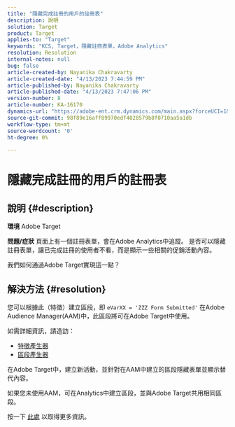```yaml
---
title: "隱藏完成註冊的用戶的註冊表"
description: 說明
solution: Target
product: Target
applies-to: "Target"
keywords: "KCS, Target，隱藏註冊表單，Adobe Analytics"
resolution: Resolution
internal-notes: null
bug: false
article-created-by: Nayanika Chakravarty
article-created-date: "4/13/2023 7:44:59 PM"
article-published-by: Nayanika Chakravarty
article-published-date: "4/13/2023 7:47:06 PM"
version-number: 8
article-number: KA-16170
dynamics-url: "https://adobe-ent.crm.dynamics.com/main.aspx?forceUCI=1&pagetype=entityrecord&etn=knowledgearticle&id=40db9ca7-33da-ed11-a7c7-6045bd0067ea"
source-git-commit: 98f89e16aff89970edf4028579b8f0710aa5a1db
workflow-type: tm+mt
source-wordcount: '0'
ht-degree: 0%

---
```


# 隱藏完成註冊的用戶的註冊表

## 說明 {#description}

<b>環境</b>
Adobe Target

<b>問題/症狀</b>
頁面上有一個註冊表單，會在Adobe Analytics中追蹤。 是否可以隱藏註冊表單，讓已完成註冊的使用者不看，而是顯示一些相關的促銷活動內容。

我們如何通過Adobe Target實現這一點？


## 解決方法 {#resolution}


您可以根據此（特徵）建立區段，即 `eVarXX = 'ZZZ Form Submitted'` 在Adobe Audience Manager(AAM)中，此區段將可在Adobe Target中使用。

如需詳細資訊，請造訪：

- [特徵產生器](https://experienceleague.adobe.com/docs/audience-manager/user-guide/features/traits/trait-builder/about-trait-builder.html?lang=en)
- [區段產生器](https://experienceleague.adobe.com/docs/audience-manager/user-guide/features/segments/segment-builder.html?lang=en)


在Adobe Target中，建立新活動，並針對在AAM中建立的區段隱藏表單並顯示替代內容。

如果您未使用AAM，可在Analytics中建立區段，並與Adobe Target共用相同區段。

按一下 [此處](https://experienceleague.adobe.com/docs/analytics/components/segmentation/segmentation-workflow/seg-publish.html?lang=zh-Hant) 以取得更多資訊。
